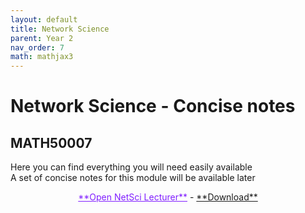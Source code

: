 ```yaml
---
layout: default
title: Network Science
parent: Year 2
nav_order: 7
math: mathjax3
---
```

# Network Science - Concise notes
## MATH50007

Here you can find everything you will need easily available\
A set of concise notes for this module will be available later



<center>
 <a href="/notes/pdfs/year2/NSC-Lec.pdf" target="_blank" style="color:#801fff;">**Open NetSci Lecturer**</a> - <a href="/notes/pdfs/year2/NSC-Lec.pdf" download>**Download**</a>
</center>

